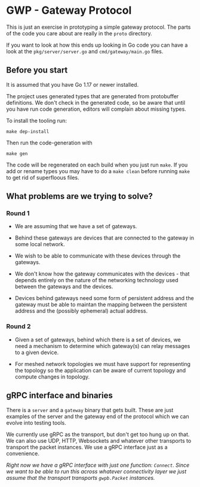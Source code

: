# GWP - Gateway Protocol

This is just an exercise in prototyping a simple gateway protocol.  The parts of the code you care about are really in the `proto` directory.

If you want to look at how this ends up looking in Go code you can have a look at the `pkg/server/server.go` and `cmd/gateway/main.go` files.

## Before you start

It is assumed that you have Go 1.17 or newer installed.

The project uses generated types that are generated from protobuffer definitions.  We don't check in the generated code, so be aware that
until you have run code generation, editors will complain about missing
types.

To install the tooling run:

```shell
make dep-install
```

Then run the code-generation with

```shell
make gen
```

The code will be regenerated on each build when you just run `make`.  If you add or rename types you may have to do a `make clean` before running `make` to get rid of superfloous files.

## What problems are we trying to solve?

### Round 1

- We are assuming that we have a set of gateways.

- Behind these gateways are devices that are connected to the gateway
  in some local network.

- We wish to be able to communicate with these devices through the gateways.

- We don't know how the gateway communicates with the devices - that depends
  entirely on the nature of the networking technology used between the
  gateways and the devices.

- Devices behind gateways need some form of persistent address and the gateway
  must be able to maintan the mapping between the persistent address and the
  (possibly ephemeral) actual address.

### Round 2

- Given a set of gateways, behind which there is a set of devices, we
  need a mechanism to determine which gateway(s) can relay messages to
  a given device.

- For meshed network topologies we must have support for representing the
  topology so the application can be aware of current topology and compute changes in topology.

## gRPC interface and binaries

There is a `server` and a `gateway` binary that gets built.  These are just examples of the server and the gateway end of the protocol which we can evolve into testing tools.

We currently use gRPC as the transport, but don't get too hung up on that.  We can also use UDP, HTTP, Websockets and whatever other transports to transport the packet instances.  We use a gRPC interface just as a convenience.

*Right now we have a gRPC interface with just one function: `Connect`.  Since we want to be able to run this across whatever connectivity layer we just assume that the transport transports `gwpb.Packet` instances.*
